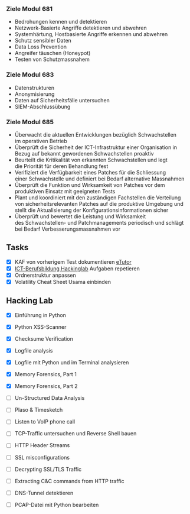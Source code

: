 ### Ziele Modul 681
- Bedrohungen kennen und detektieren
- Netzwerk-Basierte Angriffe detektieren und abwehren
- Systemhärtung, Hostbasierte Angriffe erkennen und abwehren
- Schutz sensibler Daten
- Data Loss Prevention
- Angreifer täuschen (Honeypot)
- Testen von Schutzmassnahem

### Ziele Modul 683
- Datenstrukturen
- Anonymisierung
- Daten auf Sicherheitsfälle untersuchen
- SIEM-Abschlussübung

### Ziele Modul 685
- Überwacht die aktuellen Entwicklungen bezüglich Schwachstellen im operativen Betrieb    
- Überprüft die Sicherheit der ICT-Infrastruktur einer Organisation in Bezug auf bekannt gewordenen Schwachstellen proaktiv
- Beurteilt die Kritikalität von erkannten Schwachstellen und legt die Priorität für deren Behandlung fest
- Verifiziert die Verfügbarkeit eines Patches für die Schliessung einer Schwachstelle und definiert bei Bedarf alternative Massnahmen
- Überprüft die Funktion und Wirksamkeit von Patches vor dem produktiven Einsatz mit geeigneten Tests
- Plant und koordiniert mit den zuständigen Fachstellen die Verteilung von sicherheitsrelevanten Patches auf die produktive Umgebung und stellt die Aktualisierung der Konfigurationsinformationen sicher
- Überprüft und bewertet die Leistung und Wirksamkeit des Schwachstellen- und Patchmanagements periodisch und schlägt bei Bedarf Verbesserungsmassnahmen vor

## Tasks
- [x] KAF von vorherigem Test dokumentieren [eTutor](https://www.ict-schlusspruefungen.ch/e-tutor/v4/user/login)
- [x] [ICT-Berufsbildung Hackinglab](https://ict-berufsbildung.hacking-lab.com/) Aufgaben repetieren
- [x] Ordnerstruktur anpassen
- [x] Volatility Cheat Sheet Usama einbinden

## Hacking Lab
- [x] Einführung in Python
- [x] Python XSS-Scanner
- [x] Checksume Verification
- [x] Logfile analysis
- [x] Logfile mit Python und im Terminal analysieren
- [x] Memory Forensics, Part 1
- [x] Memory Forensics, Part 2
- [ ] Un-Structured Data Analysis

- [ ] Plaso & Timesketch
- [ ] Listen to VoIP phone call
- [ ] TCP-Traffic untersuchen und Reverse Shell bauen
- [ ] HTTP Header Streams
- [ ] SSL misconfigurations
- [ ] Decrypting SSL/TLS Traffic
- [ ] Extracting C&C commands from HTTP traffic
- [ ] DNS-Tunnel detektieren
- [ ] PCAP-Datei mit Python bearbeiten